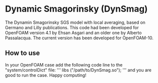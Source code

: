 # Dynamic Smagorinsky (DynSmag)
The Dynamin Smagorinsky SGS model with local averaging, based on Germano and Lilly publications. This code had been developed for OpenFOAM version 4.1 by Ehsan Asgari and an older one by Alberto Passalacqua. The current version has been developed for OpenFOAM-10.

## How to use
In your OpenFOAM case add the following code line to the "system/controlDict" file:
'''
libs ("/path/to/DynSmag.so");
'''
and you are good to run the case. Happy computing!
